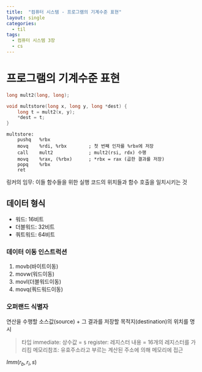 ```yaml
---
title:  "컴퓨터 시스템 - 프로그램의 기계수준 표현"
layout: single
categories:
  - til
tags:
  - 컴퓨터 시스템 3장
  - cs
---
```


# 프로그램의 기계수준 표현
```c
long mult2(long, long);

void multstore(long x, long y, long *dest) {
    long t = mult2(x, y);
    *dest = t;
}
```

```assembler
multstore:
    pushq   %rbx
    movq    %rdi, %rbx        ; 첫 번째 인자를 %rbx에 저장
    call    mult2             ; mult2(rsi, rdx) 수행
    movq    %rax, (%rbx)      ; *rbx = rax (곱한 결과를 저장)
    popq    %rbx
    ret
```

링커의 임무: 이들 함수들을 위한 실행 코드의 위치들과 함수 호출을 일치시키는 것

## 데이터 형식
- 워드: 16비트
- 더블워드: 32비트
- 쿼트워드: 64비트

### 데이터 이동 인스트럭션
1. movb(바이트이동)
2. movw(워드이동)
3. movl(더블워드이동)
4. movq(쿼드워드이동)

### 오퍼랜드 식별자
연산을 수행할 소스값(source) + 그 결과를 저장할 목적지(destination)의 위치를 명시 

> 타입
> immediate: 상수값 = `$`
> register: 레지스터 내용 = 16개의 레지스터를 가리킴
> 메모리참조: 유효주소라고 부르는 계산된 주소에 의해 메모리에 접근

$Imm(r_b, r_i, s)$

